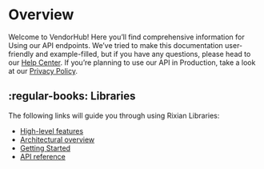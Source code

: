 # **Overview**

Welcome to VendorHub! Here you’ll find comprehensive information for Using our API endpoints. We’ve tried to make this documentation user-friendly and example-filled, but if you have any questions, please head to our [Help Center](https://support.vendorhub.io/hc/en-us). If you’re planning to use our API in Production, take a look at our [Privacy Policy](https://www.vendorhub.io/privacy).

## :regular-books: Libraries

The following links will guide you through using Rixian Libraries:

- [High-level features](./libraries/features.md)
- [Architectural overview](./libraries/architecture.md)
- [Getting Started](./libraries/getting_started.md)
- [API reference](./apis/libraries/list_libraries.md)
